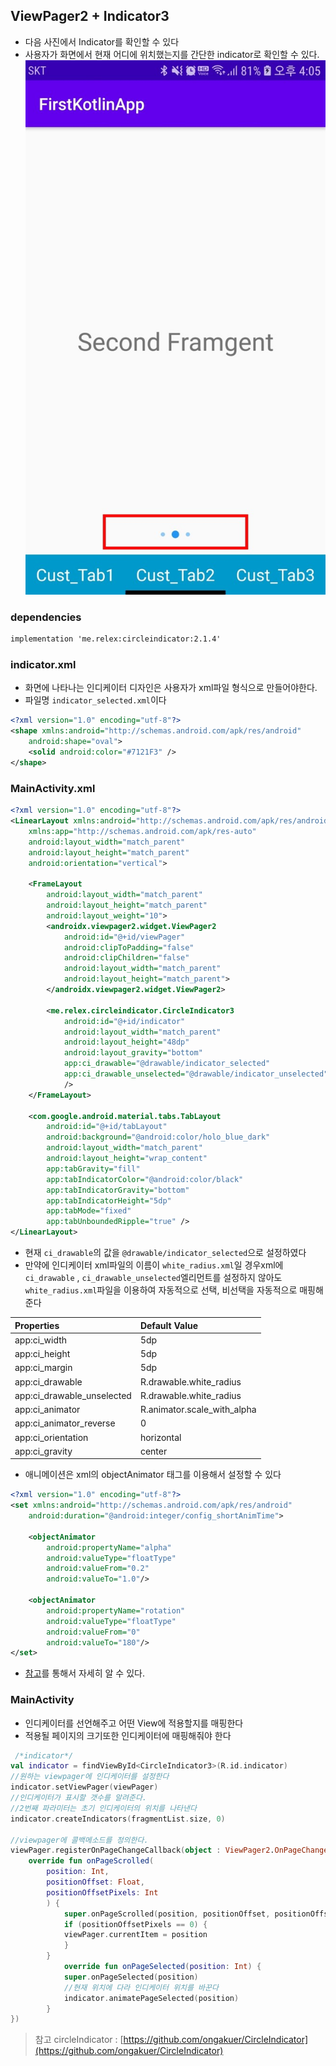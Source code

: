 ## ViewPager2 + Indicator3
- 다음 사진에서 Indicator를 확인할 수 있다
- 사용자가 화면에서 현재 어디에 위치했는지를 간단한 indicator로 확인할 수 있다.
![indicator3](image/indicator3.JPG)

### dependencies

```xml
implementation 'me.relex:circleindicator:2.1.4'
```

### indicator.xml
- 화면에 나타나는 인디케이터 디자인은 사용자가 xml파일 형식으로 만들어야한다.
- 파일명 `indicator_selected.xml`이다
```xml
<?xml version="1.0" encoding="utf-8"?>
<shape xmlns:android="http://schemas.android.com/apk/res/android"
    android:shape="oval">
    <solid android:color="#7121F3" />
</shape>
```
### MainActivity.xml
```xml
<?xml version="1.0" encoding="utf-8"?>
<LinearLayout xmlns:android="http://schemas.android.com/apk/res/android"
    xmlns:app="http://schemas.android.com/apk/res-auto"
    android:layout_width="match_parent"
    android:layout_height="match_parent"
    android:orientation="vertical">

    <FrameLayout
        android:layout_width="match_parent"
        android:layout_height="match_parent"
        android:layout_weight="10">
        <androidx.viewpager2.widget.ViewPager2
            android:id="@+id/viewPager"
            android:clipToPadding="false"
            android:clipChildren="false"
            android:layout_width="match_parent"
            android:layout_height="match_parent">
        </androidx.viewpager2.widget.ViewPager2>

        <me.relex.circleindicator.CircleIndicator3
            android:id="@+id/indicator"
            android:layout_width="match_parent"
            android:layout_height="48dp"
            android:layout_gravity="bottom"
            app:ci_drawable="@drawable/indicator_selected"
            app:ci_drawable_unselected="@drawable/indicator_unselected"
            />
    </FrameLayout>

    <com.google.android.material.tabs.TabLayout
        android:id="@+id/tabLayout"
        android:background="@android:color/holo_blue_dark"
        android:layout_width="match_parent"
        android:layout_height="wrap_content"
        app:tabGravity="fill"
        app:tabIndicatorColor="@android:color/black"
        app:tabIndicatorGravity="bottom"
        app:tabIndicatorHeight="5dp"
        app:tabMode="fixed"
        app:tabUnboundedRipple="true" />
</LinearLayout>
```
- 현재 `ci_drawable`의 값을 `@drawable/indicator_selected`으로 설정하였다
- 만약에 인디케이터 xml파일의 이름이 `white_radius.xml`일 경우xml에 `ci_drawable` , `ci_drawable_unselected`엘리먼트를 설정하지 않아도  `white_radius.xml`파일을 이용하여 자동적으로 선택, 비선택을 자동적으로 매핑해준다

| Properties                 | Default Value               |
| :------------------------- | :-------------------------- |
| app:ci_width               | 5dp                         |
| app:ci_height              | 5dp                         |
| app:ci_margin              | 5dp                         |
| app:ci_drawable            | R.drawable.white_radius     |
| app:ci_drawable_unselected | R.drawable.white_radius     |
| app:ci_animator            | R.animator.scale_with_alpha |
| app:ci_animator_reverse    | 0                           |
| app:ci_orientation         | horizontal                  |
| app:ci_gravity             | center                      |

- 애니메이션은 xml의 objectAnimator 태그를 이용해서 설정할 수 있다
```xml
<?xml version="1.0" encoding="utf-8"?>
<set xmlns:android="http://schemas.android.com/apk/res/android"
    android:duration="@android:integer/config_shortAnimTime">

    <objectAnimator
        android:propertyName="alpha"
        android:valueType="floatType"
        android:valueFrom="0.2"
        android:valueTo="1.0"/>

    <objectAnimator
        android:propertyName="rotation"
        android:valueType="floatType"
        android:valueFrom="0"
        android:valueTo="180"/>
</set>
```
- [참고](https://github.com/ongakuer/CircleIndicator)를 통해서 자세히 알 수 있다.

### MainActivity
- 인디케이터를 선언해주고 어떤 View에 적용할지를 매핑한다
- 적용될 페이지의 크기또한 인디케이터에 매핑해줘야 한다
```kotlin
 /*indicator*/
val indicator = findViewById<CircleIndicator3>(R.id.indicator)
//원하는 viewpager에 인디케이터를 설정한다
indicator.setViewPager(viewPager)
//인디케이터가 표시할 갯수를 알려준다.
//2번째 파라미터는 초기 인디케이터의 위치를 나타낸다
indicator.createIndicators(fragmentList.size, 0)

//viewpager에 콜백메소드를 정의한다.
viewPager.registerOnPageChangeCallback(object : ViewPager2.OnPageChangeCallback() {
	override fun onPageScrolled(
		position: Int,
		positionOffset: Float,
		positionOffsetPixels: Int
		) {
			super.onPageScrolled(position, positionOffset, positionOffsetPixels)
			if (positionOffsetPixels == 0) {
			viewPager.currentItem = position
			}
		}
			override fun onPageSelected(position: Int) {
			super.onPageSelected(position)
            //현재 위치에 다라 인디케이터 위치를 바꾼다
			indicator.animatePageSelected(position)
		}
})
```

> 참고 circleIndicator : [https://github.com/ongakuer/CircleIndicator](https://github.com/ongakuer/CircleIndicator)